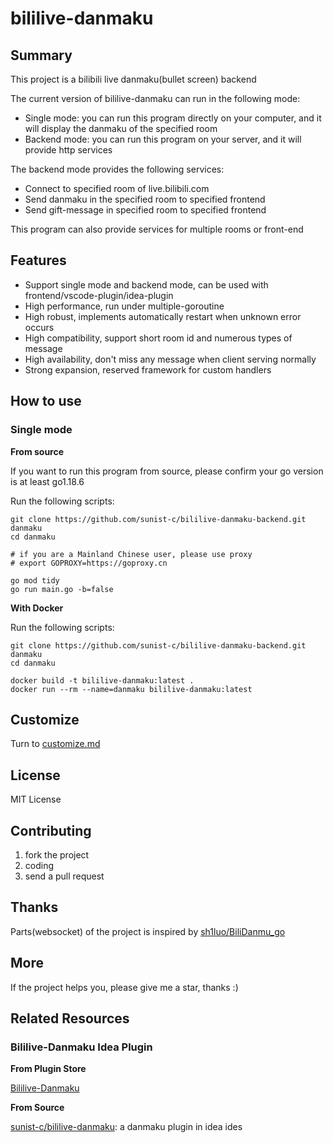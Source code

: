# bililive-danmaku

## Summary

This project is a bilibili live danmaku(bullet screen) backend

The current version of bililive-danmaku can run in the following mode:

+ Single mode: you can run this program directly on your computer, and it will display the danmaku of the specified room
+ Backend mode: you can run this program on your server, and it will provide http services

The backend mode provides the following services:

+ Connect to specified room of live.bilibili.com
+ Send danmaku in the specified room to specified frontend
+ Send gift-message in specified room to specified frontend

This program can also provide services for multiple rooms or front-end

## Features

+ Support single mode and backend mode, can be used with frontend/vscode-plugin/idea-plugin
+ High performance, run under multiple-goroutine
+ High robust, implements automatically restart when unknown error occurs
+ High compatibility, support short room id and numerous types of message
+ High availability, don't miss any message when client serving normally
+ Strong expansion, reserved framework for custom handlers

## How to use

### Single mode

**From source**

If you want to run this program from source, please confirm your go version is at least go1.18.6

Run the following scripts:

```shell
git clone https://github.com/sunist-c/bililive-danmaku-backend.git danmaku
cd danmaku

# if you are a Mainland Chinese user, please use proxy
# export GOPROXY=https://goproxy.cn

go mod tidy
go run main.go -b=false
```

**With Docker**

Run the following scripts:

```shell
git clone https://github.com/sunist-c/bililive-danmaku-backend.git danmaku
cd danmaku

docker build -t bililive-danmaku:latest .
docker run --rm --name=danmaku bililive-danmaku:latest
```

## Customize

Turn to [customize.md](./customize.md) 

## License

MIT License

## Contributing

1. fork the project
2. coding
3. send a pull request

## Thanks

Parts(websocket) of the project is inspired by [sh1luo/BiliDanmu_go](https://github.com/sh1luo/BiliDanmu_go)

## More

If the project helps you, please give me a star, thanks :)

## Related Resources

### Bililive-Danmaku Idea Plugin

**From Plugin Store**

[Bililive-Danmaku](https://plugins.jetbrains.com/plugin/19967-bililive-danmaku)

**From Source**

[sunist-c/bililive-danmaku](https://github.com/sunist-c/bililive-danmaku): a danmaku plugin in idea ides
